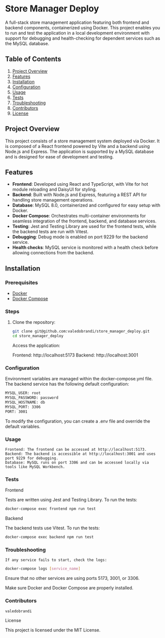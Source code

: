 # Store Manager Deploy

A full-stack store management application featuring both frontend and backend components, containerized using Docker. This project enables you to run and test the application in a local development environment with support for debugging and health-checking for dependent services such as the MySQL database.

## Table of Contents
1. [Project Overview](#project-overview)
2. [Features](#features)
3. [Installation](#installation)
4. [Configuration](#configuration)
5. [Usage](#usage)
6. [Tests](#tests)
7. [Troubleshooting](#troubleshooting)
8. [Contributors](#contributors)
9. [License](#license)

## Project Overview
This project consists of a store management system deployed via Docker. It is composed of a React frontend powered by Vite and a backend using Node.js and Express. The application is supported by a MySQL database and is designed for ease of development and testing.

## Features
- **Frontend**: Developed using React and TypeScript, with Vite for hot module reloading and DaisyUI for styling.
- **Backend**: Built with Node.js and Express, featuring a REST API for handling store management operations.
- **Database**: MySQL 8.0, containerized and configured for easy setup with Docker.
- **Docker Compose**: Orchestrates multi-container environments for seamless integration of the frontend, backend, and database services.
- **Testing**: Jest and Testing Library are used for the frontend tests, while the backend tests are run with Vitest.
- **Debugging**: Debug mode is enabled on port 9229 for the backend service.
- **Health checks**: MySQL service is monitored with a health check before allowing connections from the backend.

## Installation

### Prerequisites
- [Docker](https://www.docker.com/)
- [Docker Compose](https://docs.docker.com/compose/)

### Steps
1. Clone the repository:
   ```bash
   git clone git@github.com:valedobrandi/store_manager_deploy.git
   cd store_manager_deploy
   ```

   Access the application:

    Frontend: http://localhost:5173
    Backend: http://localhost:3001

### Configuration

Environment variables are managed within the docker-compose.yml file. The backend service has the following default configuration:
``` bash
MYSQL_USER: root
MYSQL_PASSWORD: password
MYSQL_HOSTNAME: db
MYSQL_PORT: 3306
PORT: 3001
```
To modify the configuration, you can create a .env file and override the default variables.

### Usage

    Frontend: The frontend can be accessed at http://localhost:5173.
    Backend: The backend is accessible at http://localhost:3001 and uses port 9229 for debugging.
    Database: MySQL runs on port 3306 and can be accessed locally via tools like MySQL Workbench.

### Tests

Frontend

Tests are written using Jest and Testing Library. To run the tests:

``` bash
docker-compose exec frontend npm run test
```

Backend

The backend tests use Vitest. To run the tests:

``` bash
docker-compose exec backend npm run test
```


### Troubleshooting

    If any service fails to start, check the logs:

``` bash
docker-compose logs [service_name]
```
Ensure that no other services are using ports 5173, 3001, or 3306.

Make sure Docker and Docker Compose are properly installed.

### Contributors

    valedobrandi

License

This project is licensed under the MIT License.



